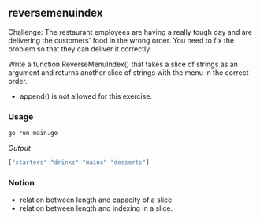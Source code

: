## reversemenuindex
Challenge: The restaurant employees are having a really tough day and are delivering the customers' food in the wrong order. You need to fix the problem so that they can deliver it correctly.

Write a function ReverseMenuIndex() that takes a slice of strings as an argument and returns another slice of strings with the menu in the correct order.

* append() is not allowed for this exercise.

### Usage
```bash
go run main.go
```

_Output_

```bash
["starters" "drinks" "mains" "desserts"]
```

### Notion
* relation between length and capacity of a slice.
* relation between length and indexing in a slice.
